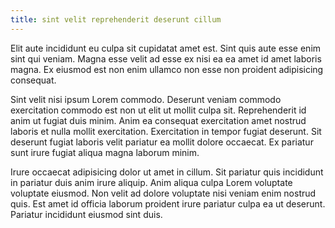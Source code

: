 ```yaml
---
title: sint velit reprehenderit deserunt cillum
---
```


Elit aute incididunt eu culpa sit cupidatat amet est. Sint quis aute esse enim sint qui veniam. Magna esse velit ad esse ex nisi ea ea amet id amet laboris magna. Ex eiusmod est non enim ullamco non esse non proident adipisicing consequat.

Sint velit nisi ipsum Lorem commodo. Deserunt veniam commodo exercitation commodo est non ut elit ut mollit culpa sit. Reprehenderit id anim ut fugiat duis minim. Anim ea consequat exercitation amet nostrud laboris et nulla mollit exercitation. Exercitation in tempor fugiat deserunt. Sit deserunt fugiat laboris velit pariatur ea mollit dolore occaecat. Ex pariatur sunt irure fugiat aliqua magna laborum minim.

Irure occaecat adipisicing dolor ut amet in cillum. Sit pariatur quis incididunt in pariatur duis anim irure aliquip. Anim aliqua culpa Lorem voluptate voluptate eiusmod. Non velit ad dolore voluptate nisi veniam enim nostrud quis. Est amet id officia laborum proident irure pariatur culpa ea ut deserunt. Pariatur incididunt eiusmod sint duis.